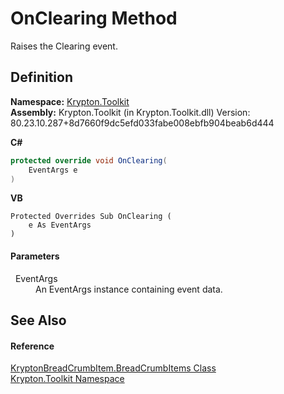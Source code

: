 # OnClearing Method


Raises the Clearing event.



## Definition
**Namespace:** <a href="79d2eac2-21f4-54ff-7552-b20c33c30600.md">Krypton.Toolkit</a>  
**Assembly:** Krypton.Toolkit (in Krypton.Toolkit.dll) Version: 80.23.10.287+8d7660f9dc5efd033fabe008ebfb904beab6d444

**C#**
``` C#
protected override void OnClearing(
	EventArgs e
)
```
**VB**
``` VB
Protected Overrides Sub OnClearing ( 
	e As EventArgs
)
```



#### Parameters
<dl><dt>  EventArgs</dt><dd>An EventArgs instance containing event data.</dd></dl>

## See Also


#### Reference
<a href="c5b4c308-2351-76f7-c9a1-4d6723359e4a.md">KryptonBreadCrumbItem.BreadCrumbItems Class</a>  
<a href="79d2eac2-21f4-54ff-7552-b20c33c30600.md">Krypton.Toolkit Namespace</a>  
